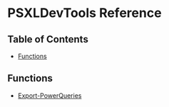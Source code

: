 # PSXLDevTools Reference

## Table of Contents

- [Functions](#functions)

## Functions

- [Export-PowerQueries](./Export-PowerQueries.md)
